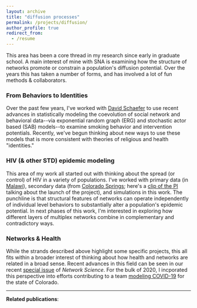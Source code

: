 ```yaml
---
layout: archive
title: "diffusion processes"
permalink: /projects/diffusion/
author_profile: true
redirect_from:
  - /resume
---
```


This area has been a core thread in my research since early in graduate school. A main interest of mine with SNA is examining how the structure of networks promote or constrain a population's diffusion potential. Over the years this has taken a number of forms, and has involved a lot of fun methods & collaborators.

### From Behaviors to Identities
Over the past few years, I've worked with [David Schaefer](https://sites.google.com/site/drschaef/) to use recent advances in statistically modeling the coevolution of social network and behavioral data--via exponential random graph (ERG) and stochastic actor based (SAB) models--to examine smoking behavior and intervention potentials. Recently, we've begun thinking about new ways to use these models that is more consistent with theories of religious and health "identities."

### HIV (& other STD) epidemic modeling
This area of my work all started out with thinking about the spread (or control) of HIV in a variety of populations. I've worked with primary data (in [Malawi](https://malawi.pop.upenn.edu/malawi-data-mlsfh)), secondary data (from [Colorado Springs](http://www.icpsr.umich.edu/icpsrweb/NAHDAP/studies/22140); here's a [clip of the PI](https://www.youtube.com/watch?v=NzBAzXUrqag) talking about the launch of the project), and simulations in this work. The punchline is that structural features of networks can operate independently of individual level behaviors to substantially alter a population's epidemic potential. In next phases of this work, I'm interested in exploring how different layers of multiplex networks combine in complementary and contradictory ways.

### Networks & Health
While the strands described above highlight some specific projects, this all fits within a broader interest of thinking about how health and networks are related in a broad sense. Recent advances in this field can be seen in our recent [special issue](https://www.cambridge.org/core/journals/network-science/article/coevolution-of-networks-and-health/05DE4786C25DA517B2A12E33B98ECCE3) of *Network Science*.  For the bulk of 2020, I incporated this perspective into efforts contributing to a team [modeling COVID-19](..covid/) for the state of Colorado.

______
**Related publications**:

